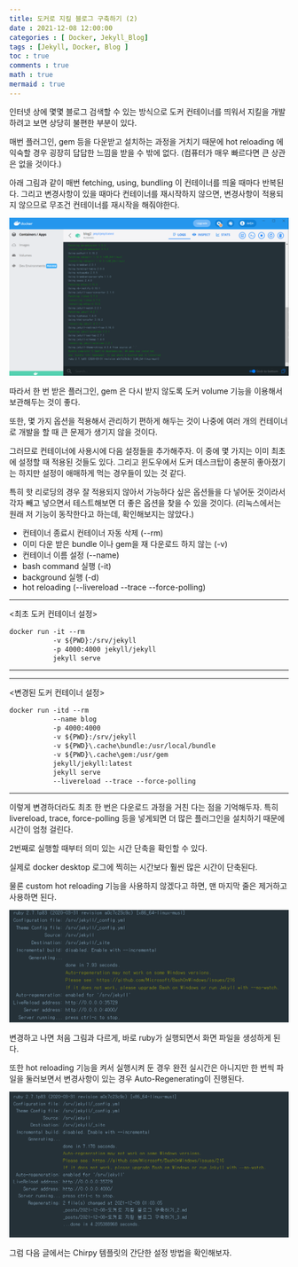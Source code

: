 ```yaml
---
title: 도커로 지킬 블로그 구축하기 (2)
date : 2021-12-08 12:00:00
categories : [ Docker, Jekyll_Blog]
tags : [Jekyll, Docker, Blog ]
toc : true
comments : true
math : true
mermaid : true
---
```


  인터넷 상에 몇몇 블로그 검색할 수 있는 방식으로 도커 컨테이너를 띄워서 지킬을 개발하려고 보면 상당히 불편한 부분이 있다. 

  매번 플러그인, gem 등을 다운받고 설치하는 과정을 거치기 때문에 hot reloading 에 익숙할 경우 굉장히 답답한 느낌을 받을 수 밖에 없다. (컴퓨터가 매우 빠르다면 큰 상관은 없을 것이다.)

  아래 그림과 같이 매번 fetching, using, bundling 이 컨테이너를 띄울 때마다 반복된다. 
  그리고 변경사항이 있을 때마다 컨테이너를 재시작하지 않으면, 변경사항이 적용되지 않으므로 무조건 컨테이너를 재시작을 해줘야한다. 

  ![dockerdesktop_000](../post_images/20211208/dockerdesktop_000.png)

  
  따라서 한 번 받은 플러그인, gem 은 다시 받지 않도록 도커 volume 기능을 이용해서 보관해두는 것이 좋다. 

  또한, 몇 가지 옵션을 적용해서 관리하기 편하게 해두는 것이 나중에 여러 개의 컨테이너로 개발을 할 때 큰 문제가 생기지 않을 것이다. 

  그러므로 컨테이너에 사용시에 다음 설정들을 추가해주자. 이 중에 몇 가지는 이미 최초에 설정할 때 적용된 것들도 있다. 그리고 윈도우에서 도커 데스크탑이 충분히 좋아졌기는 하지만 설정이 애매하게 먹는 경우들이 있는 것 같다. 

  특히 핫 리로딩의 경우 잘 적용되지 않아서 가능하다 싶은 옵션들을 다 넣어둔 것이라서 각자 빼고 넣으면서 테스트해보면 더 좋은 옵션을 찾을 수 있을 것이다.
  (리눅스에서는 원래 저 기능이 동작한다고 하는데, 확인해보지는 않았다.)


  - 컨테이너 종료시 컨테이너 자동 삭제 (--rm)
  - 이미 다운 받은 bundle 이나 gem을 재 다운로드 하지 않는 (-v)
  - 컨테이너 이름 설정 (--name)
  - bash command 실행 (-it)
  - background 실행 (-d)
  - hot reloading (--livereload --trace --force-polling)


  -----------
  <최초 도커 컨테이너 설정>
  ``` docker command
  docker run -it --rm 
             -v ${PWD}:/srv/jekyll 
             -p 4000:4000 jekyll/jekyll
             jekyll serve
  ```
  ----------

  
  -----------
  <변경된 도커 컨테이너 설정>
  ``` docker command
  docker run -itd --rm 
             --name blog
             -p 4000:4000
             -v ${PWD}:/srv/jekyll 
             -v ${PWD}\.cache\bundle:/usr/local/bundle
             -v ${PWD}\.cache\gem:/usr/gem
             jekyll/jekyll:latest
             jekyll serve
             --livereload --trace --force-polling
  ```
  ----------

  이렇게 변경하더라도 최초 한 번은 다운로드 과정을 거친 다는 점을 기억해두자. 특히 livereload, trace, force-polling 등을 넣게되면 더 많은 플러그인을 설치하기 때문에 시간이 엄청 걸린다.
  
  2번째로 실행할 때부터 의미 있는 시간 단축을 확인할 수 있다. 

  실제로 docker desktop 로그에 찍히는 시간보다 훨씬 많은 시간이 단축된다. 
  
  물론 custom hot reloading 기능을 사용하지 않겠다고 하면, 맨 마지막 줄은 제거하고 사용하면 된다. 


  ![dockerdesktop_001](../post_images/20211208/dockerdesktop_001.png)

  변경하고 나면 처음 그림과 다르게, 바로 ruby가 실행되면서 화면 파일을 생성하게 된다. 

  
  또한 hot reloading 기능을 켜서 실행시켜 둔 경우 완전 실시간은 아니지만 한 번씩 파일을 둘러보면서 변경사항이 있는 경우 Auto-Regenerating이 진행된다. 

  ![dockerdesktop_002](../post_images/20211208/dockerdesktop_002.png)


  그럼 다음 글에서는 Chirpy 템플릿의 간단한 설정 방법을 확인해보자. 